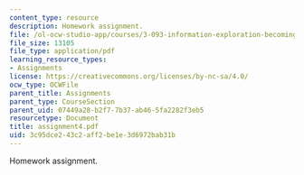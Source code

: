 ```yaml
---
content_type: resource
description: Homework assignment.
file: /ol-ocw-studio-app/courses/3-093-information-exploration-becoming-a-savvy-scholar-fall-2006/3c95dce243c2aff2be1e3d6972bab31b_assignment4.pdf
file_size: 13105
file_type: application/pdf
learning_resource_types:
- Assignments
license: https://creativecommons.org/licenses/by-nc-sa/4.0/
ocw_type: OCWFile
parent_title: Assignments
parent_type: CourseSection
parent_uid: 07449a28-b2f7-7b37-ab46-5fa2282f3eb5
resourcetype: Document
title: assignment4.pdf
uid: 3c95dce2-43c2-aff2-be1e-3d6972bab31b
---
```

Homework assignment.